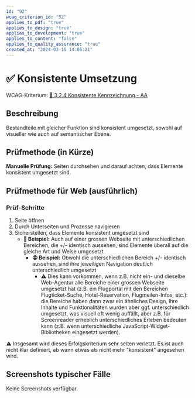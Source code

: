 ```yaml
---
id: "92"
wcag_criterion_id: "52"
applies_to_pdf: "true"
applies_to_design: "true"
applies_to_development: "true"
applies_to_content: "false"
applies_to_quality_assurance: "true"
created_at: "2024-03-15 14:06:21"
---
```


# ✅ Konsistente Umsetzung

WCAG-Kriterium: [📜 3.2.4 Konsistente Kennzeichnung - AA](..)

## Beschreibung

Bestandteile mit gleicher Funktion sind konsistent umgesetzt, sowohl auf visueller wie auch auf semantischer Ebene.

## Prüfmethode (in Kürze)

**Manuelle Prüfung:** Seiten durchsehen und darauf achten, dass Elemente konsistent umgesetzt sind.

## Prüfmethode für Web (ausführlich)

### Prüf-Schritte

1. Seite öffnen
1. Durch Unterseiten und Prozesse navigieren
1. Sicherstellen, dass Elemente konsistent umgesetzt sind
    - **🙂 Beispiel:** Auch auf einer grossen Webseite mit unterschiedlichen Bereichen, die +/- identisch aussehen, sind Elemente überall auf die gleiche Art und Weise umgesetzt
        - **😡 Beispiel:** Obwohl die unterschiedlichen Bereich +/- identisch aussehen, sind ihre jeweiligen Navigation deutlich unterschiedlich umgesetzt
            - ⚠️ Dies kann vorkommen, wenn z.B. nicht ein- und dieselbe Web-Agentur alle Bereiche einer grossen Webseite umgesetzt hat (z.B. ein Flugportal mit den Bereichen Flugticket-Suche, Hotel-Reservation, Flugmeilen-Infos, etc.): die Bereiche haben dann zwar ein ähnliches Design, ihre Inhalte und Funktionalitäten wurden aber ggf. unterschiedlich umgesetzt, was visuell oft wenig auffällt, aber z.B. für Screenreader erheblich unterschiedliches Erleben bedeuten kann (z.B. wenn unterschiedliche JavaScript-Widget-Bibliotheken eingesetzt werden).

⚠️ Insgesamt wird dieses Erfolgskriterium sehr selten verletzt. Es ist auch nicht klar definiert, ab wann etwas als nicht mehr "konsistent" angesehen wird.

## Screenshots typischer Fälle

Keine Screenshots verfügbar.

